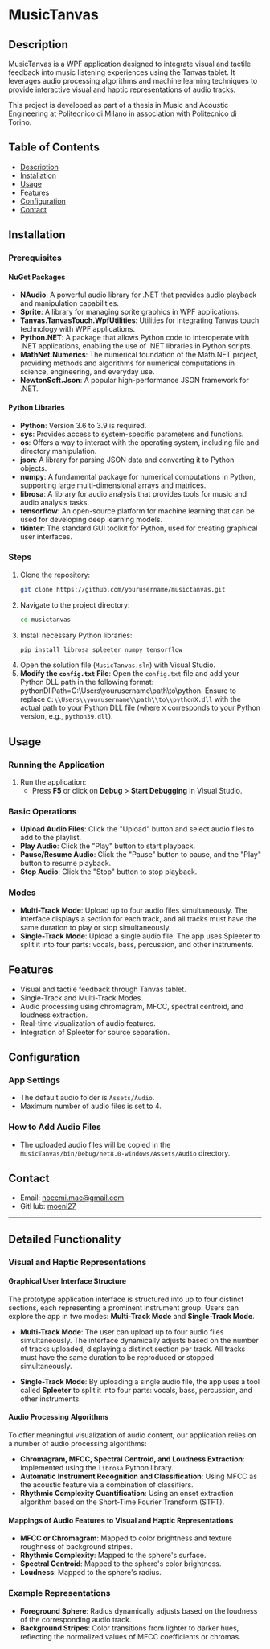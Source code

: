 # MusicTanvas
## Description
MusicTanvas is a WPF application designed to integrate visual and tactile feedback into music listening experiences using the Tanvas tablet. It leverages audio processing algorithms and machine learning techniques to provide interactive visual and haptic representations of audio tracks.

This project is developed as part of a thesis in Music and Acoustic Engineering at Politecnico di Milano in association with Politecnico di Torino.

## Table of Contents
- [Description](#description)
- [Installation](#installation)
- [Usage](#usage)
- [Features](#features)
- [Configuration](#configuration)
- [Contact](#contact)

## Installation
### Prerequisites
#### NuGet Packages
- **NAudio**: A powerful audio library for .NET that provides audio playback and manipulation capabilities.
- **Sprite**: A library for managing sprite graphics in WPF applications.
- **Tanvas.TanvasTouch.WpfUtilities**: Utilities for integrating Tanvas touch technology with WPF applications.
- **Python.NET**: A package that allows Python code to interoperate with .NET applications, enabling the use of .NET libraries in Python scripts.
- **MathNet.Numerics**: The numerical foundation of the Math.NET project, providing methods and algorithms for numerical computations in science, engineering, and everyday use.
- **NewtonSoft.Json**: A popular high-performance JSON framework for .NET.

#### Python Libraries
- **Python**: Version 3.6 to 3.9 is required.
- **sys**: Provides access to system-specific parameters and functions.
- **os**: Offers a way to interact with the operating system, including file and directory manipulation.
- **json**: A library for parsing JSON data and converting it to Python objects.
- **numpy**: A fundamental package for numerical computations in Python, supporting large multi-dimensional arrays and matrices.
- **librosa**: A library for audio analysis that provides tools for music and audio analysis tasks.
- **tensorflow**: An open-source platform for machine learning that can be used for developing deep learning models.
- **tkinter**: The standard GUI toolkit for Python, used for creating graphical user interfaces.

### Steps
1. Clone the repository:
    ```bash
    git clone https://github.com/yourusername/musictanvas.git
    ```
2. Navigate to the project directory:
    ```bash
    cd musictanvas
    ```
3. Install necessary Python libraries:
    ```bash
    pip install librosa spleeter numpy tensorflow
    ```
4. Open the solution file (`MusicTanvas.sln`) with Visual Studio.
5. **Modify the `config.txt` File**: Open the `config.txt` file and add your Python DLL path in the following format: pythonDllPath=C:\\Users\\yourusername\\path\\to\\python. Ensure to replace `C:\\Users\\yourusername\\path\\to\\pythonX.dll` with the actual path to your Python DLL file (where `X` corresponds to your Python version, e.g., `python39.dll`).


## Usage
### Running the Application
1. Run the application:
    - Press **F5** or click on **Debug** > **Start Debugging** in Visual Studio.

### Basic Operations
- **Upload Audio Files**: Click the "Upload" button and select audio files to add to the playlist.
- **Play Audio**: Click the "Play" button to start playback.
- **Pause/Resume Audio**: Click the "Pause" button to pause, and the "Play" button to resume playback.
- **Stop Audio**: Click the "Stop" button to stop playback.

### Modes
- **Multi-Track Mode**: Upload up to four audio files simultaneously. The interface displays a section for each track, and all tracks must have the same duration to play or stop simultaneously.
- **Single-Track Mode**: Upload a single audio file. The app uses Spleeter to split it into four parts: vocals, bass, percussion, and other instruments.

## Features
- Visual and tactile feedback through Tanvas tablet.
- Single-Track and Multi-Track Modes.
- Audio processing using chromagram, MFCC, spectral centroid, and loudness extraction.
- Real-time visualization of audio features.
- Integration of Spleeter for source separation.

## Configuration
### App Settings
- The default audio folder is `Assets/Audio`.
- Maximum number of audio files is set to 4.

### How to Add Audio Files
- The uploaded audio files will be copied in the `MusicTanvas/bin/Debug/net8.0-windows/Assets/Audio` directory.

## Contact
- Email: noeemi.mae@gmail.com
- GitHub: [moeni27](https://github.com/moeni27)

---

## Detailed Functionality

### Visual and Haptic Representations

#### Graphical User Interface Structure
The prototype application interface is structured into up to four distinct sections, each representing a prominent instrument group. Users can explore the app in two modes: **Multi-Track Mode** and **Single-Track Mode**.

- **Multi-Track Mode**: The user can upload up to four audio files simultaneously. The interface dynamically adjusts based on the number of tracks uploaded, displaying a distinct section per track. All tracks must have the same duration to be reproduced or stopped simultaneously.

- **Single-Track Mode**: By uploading a single audio file, the app uses a tool called **Spleeter** to split it into four parts: vocals, bass, percussion, and other instruments.

#### Audio Processing Algorithms
To offer meaningful visualization of audio content, our application relies on a number of audio processing algorithms:
- **Chromagram, MFCC, Spectral Centroid, and Loudness Extraction**: Implemented using the `librosa` Python library.
- **Automatic Instrument Recognition and Classification**: Using MFCC as the acoustic feature via a combination of classifiers.
- **Rhythmic Complexity Quantification**: Using an onset extraction algorithm based on the Short-Time Fourier Transform (STFT).

#### Mappings of Audio Features to Visual and Haptic Representations
- **MFCC or Chromagram**: Mapped to color brightness and texture roughness of background stripes.
- **Rhythmic Complexity**: Mapped to the sphere's surface.
- **Spectral Centroid**: Mapped to the sphere's color brightness.
- **Loudness**: Mapped to the sphere's radius.

### Example Representations
- **Foreground Sphere**: Radius dynamically adjusts based on the loudness of the corresponding audio track.
- **Background Stripes**: Color transitions from lighter to darker hues, reflecting the normalized values of MFCC coefficients or chromas.


